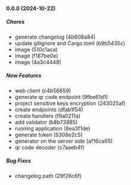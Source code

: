 #### 0.0.0 (2024-10-22)

##### Chores

*  generate changelog (4b608a84)
*  update gitignore and Cargo.toml (b9b5435c)
*  image (510c1aca)
*  image (f187be0e)
*  image (4a3c4448)

##### New Features

*  web client (c4b56659)
*  generate qr code endpoint (9fbe61d1)
*  project sensitive keys encryption (243025af)
*  create endpoints (dfab1f54)
*  create handlers (f9a0211a)
*  add validator (b8b73885)
*  running application (8ea3f1de)
*  generate token (5308e2c5)
*  generator on the server side (af16ca65)
*  qr code decoder (c7aaeb4f)

##### Bug Fixes

*  changelog path (29f26c6f)

